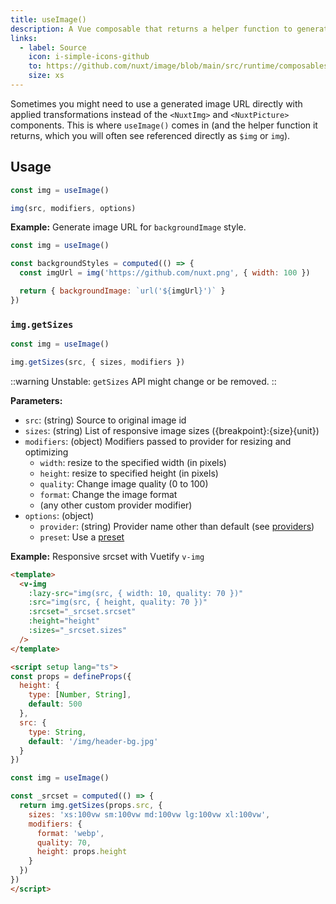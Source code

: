 ```yaml
---
title: useImage()
description: A Vue composable that returns a helper function to generate optimized image URLs.
links:
  - label: Source
    icon: i-simple-icons-github
    to: https://github.com/nuxt/image/blob/main/src/runtime/composables.ts
    size: xs
---
```


Sometimes you might need to use a generated image URL directly with applied transformations instead of the `<NuxtImg>` and `<NuxtPicture>` components. This is where `useImage()` comes in (and the helper function it returns, which you will often see referenced directly as `$img` or `img`).

## Usage

```js
const img = useImage()

img(src, modifiers, options)
```

**Example:** Generate image URL for `backgroundImage` style.

```js
const img = useImage()

const backgroundStyles = computed(() => {
  const imgUrl = img('https://github.com/nuxt.png', { width: 100 })

  return { backgroundImage: `url('${imgUrl}')` }
})
```

### `img.getSizes`

```js
const img = useImage()

img.getSizes(src, { sizes, modifiers })
```

::warning
Unstable: `getSizes` API might change or be removed.
::

**Parameters:**

- `src`: (string) Source to original image id
- `sizes`: (string) List of responsive image sizes ({breakpoint}:{size}{unit})
- `modifiers`: (object) Modifiers passed to provider for resizing and optimizing
  - `width`: resize to the specified width (in pixels)
  - `height`: resize to specified height (in pixels)
  - `quality`: Change image quality (0 to 100)
  - `format`: Change the image format
  - (any other custom provider modifier)
- `options`: (object)
  - `provider`: (string) Provider name other than default (see [providers](/get-started/configuration#providers))
  - `preset`: Use a [preset](/get-started/configuration#presets)

**Example:** Responsive srcset with Vuetify `v-img`

```html
<template>
  <v-img
    :lazy-src="img(src, { width: 10, quality: 70 })"
    :src="img(src, { height, quality: 70 })"
    :srcset="_srcset.srcset"
    :height="height"
    :sizes="_srcset.sizes"
  />
</template>

<script setup lang="ts">
const props = defineProps({
  height: {
    type: [Number, String],
    default: 500
  },
  src: {
    type: String,
    default: '/img/header-bg.jpg'
  }
})

const img = useImage()

const _srcset = computed(() => {
  return img.getSizes(props.src, {
    sizes: 'xs:100vw sm:100vw md:100vw lg:100vw xl:100vw',
    modifiers: {
      format: 'webp',
      quality: 70,
      height: props.height
    }
  })
})
</script>
```
